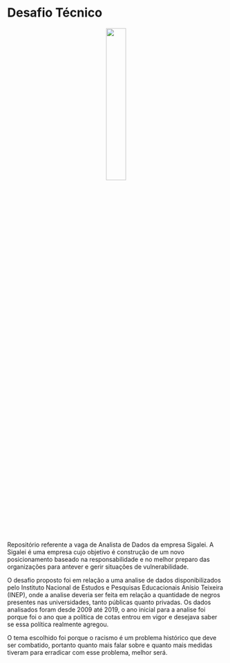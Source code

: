 # Desafio Técnico

<center><img src="https://image.freepik.com/vetores-gratis/pare-o-conceito-de-racismo-ilustrado-com-pessoas-de-maos-dadas_52683-40170.jpg" width=30%></center>

Repositório referente a vaga de Analista de Dados da empresa Sigalei. A Sigalei é uma empresa cujo objetivo é construção de um novo posicionamento baseado na responsabilidade e no melhor preparo das organizações para antever e gerir situações de vulnerabilidade.

O desafio proposto foi em relação a uma analise de dados disponibilizados pelo Instituto Nacional de Estudos e Pesquisas Educacionais Anísio Teixeira (INEP), onde a analise deveria ser feita em relação a quantidade de negros presentes nas universidades, tanto públicas quanto privadas. Os dados analisados foram desde 2009 até 2019, o ano inicial para a analise foi porque foi o ano que a política de cotas entrou em vigor e desejava saber se essa política realmente agregou.

O tema escolhido foi porque o racismo é um problema histórico que deve ser combatido, portanto quanto mais falar sobre e quanto mais medidas tiveram para erradicar com esse problema, melhor será.

